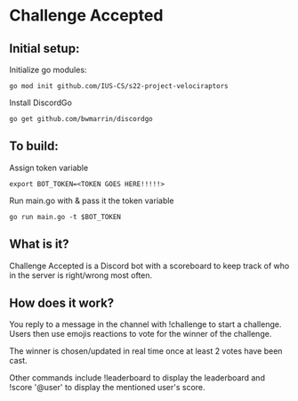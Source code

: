 # Challenge Accepted

## Initial setup:
Initialize go modules:

    go mod init github.com/IUS-CS/s22-project-velociraptors

Install DiscordGo

    go get github.com/bwmarrin/discordgo


## To build:
Assign token variable

    export BOT_TOKEN=<TOKEN GOES HERE!!!!!>

Run main.go with & pass it the token variable

    go run main.go -t $BOT_TOKEN

## What is it?
Challenge Accepted is a Discord bot with a scoreboard to keep track of who in the server is right/wrong most often.

## How does it work? 
You reply to a message in the channel with !challenge to start a challenge. Users then use emojis reactions to vote for the winner of the challenge.

The winner is chosen/updated in real time once at least 2 votes have been cast.

Other commands include !leaderboard to display the leaderboard and !score '@user' to display the mentioned user's score.